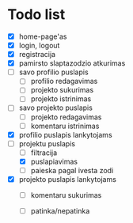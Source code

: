 # Todo list
* [x] home-page'as
* [x] login, logout
* [x] registracija
* [x] pamirsto slaptazodzio atkurimas
* [ ] savo profilio puslapis
  * [ ] profilio redagavimas
  * [ ] projekto sukurimas
  * [ ] projekto istrinimas
* [ ] savo projekto puslapis
  * [ ] projekto redagavimas
  * [ ] komentaru istrinimas
* [x] profilio puslapis lankytojams
* [ ] projektu puslapis
  * [ ] filtracija
  * [x] puslapiavimas
  * [ ] paieska pagal ivesta zodi  
* [x] projekto puslapis lankytojams
  * [ ] komentaru sukurimas
  * [ ] patinka/nepatinka





<!-- 
a. Pirma iteracija
  1.Pagrindinio puslapio atvaizdavimas
  2.Registracija
  3.Prisijungimas/atsijungimas (autentifikcija)
  4.Pamiršto slaptažodžio atkūrimas
  5.Naudotojo galimybės/leidimai (permissions)
b. Antra iteracija
  1.Projektų sąrašo atvaizdavimas
  2.Projekto atvaizdavimas
  3.Projektų kūrimas
  4.Projekto nuotraukų patalpinimas į duomenų bazę
c. Trečia iteracija
  1.Vartotojo profilio atvaizdavimas
  2.Profilio redagavimas
  3.Filtracija
  4.Paieškos sistema
  5.Projekto koregavimas, ištrinimas
d. Ketvirta iteracija
  1.Komentarų sukūrimas
  2.Komentarų peržiūra
  3.Komentarų ištrinimas
  4.Patinka/nepatinka sistema
 -->
